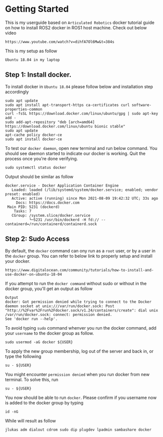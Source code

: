 # Getting Started

This is my userguide based on `Articulated Robotics` docker tutorial guide on how to install
ROS2 docker in ROS1 host machine. Check out below video

```
https://www.youtube.com/watch?v=dihfA7Ol6Mw&t=384s
```

This is my setup as follow
```
Ubuntu 18.04 in my laptop
```
## Step 1: Install docker. 

To install docker in `Ubuntu 18.04` please follow below and installation step accordingly
```
sudo apt update
sudo apt install apt-transport-https ca-certificates curl software-properties-common
curl -fsSL https://download.docker.com/linux/ubuntu/gpg | sudo apt-key add -
sudo add-apt-repository "deb [arch=amd64] https://download.docker.com/linux/ubuntu bionic stable"
sudo apt update
apt-cache policy docker-ce
sudo apt install docker-ce
```
To test our `docker daemon`, open new terminal and run below command. You should see daemon
started to indicate our docker is working. Quit the process once you're done verifying.
```
sudo systemctl status docker
```

Output should be similar as follow
```
docker.service - Docker Application Container Engine
   Loaded: loaded (/lib/systemd/system/docker.service; enabled; vendor preset: enabled)
   Active: active (running) since Mon 2021-08-09 19:42:32 UTC; 33s ago
     Docs: https://docs.docker.com
 Main PID: 5231 (dockerd)
    Tasks: 7
   CGroup: /system.slice/docker.service
           └─5231 /usr/bin/dockerd -H fd:// --containerd=/run/containerd/containerd.sock
```

## Step 2: Sudo Access

By default, the `docker` command can ony run as a `root` user, or by a user in the `docker` group.
You can refer to below link to properly setup and install your docker.
```
https://www.digitalocean.com/community/tutorials/how-to-install-and-use-docker-on-ubuntu-18-04
```

If you attempt to run the `docker command` without sudo or without in the docker group, you'll get an output
as follow
```
Output
docker: Got permission denied while trying to connect to the Docker daemon socket at unix:///var/run/docker.sock: Post "http://%2Fvar%2Frun%2Fdocker.sock/v1.24/containers/create": dial unix /var/run/docker.sock: connect: permission denied.
See 'docker run --help'.
```

To avoid typing `sudo` command whenver you run the docker command, add your `username` to the docker group as follow.
```
sudo usermod -aG docker ${USER}
```
To apply the new group membership, log out of the server and back in, or type the following
```
su - ${USER}
```
You might encounter `permission denied` when you run docker from new terminal. To solve this, run
```
su - ${USER}
```
You now should be able to run `docker`. Please confirm if you username now is added to the docker group
by typing
```
id -nG
```
While will result as follow
```
jlukas adm dialout cdrom sudo dip plugdev lpadmin sambashare docker
```
